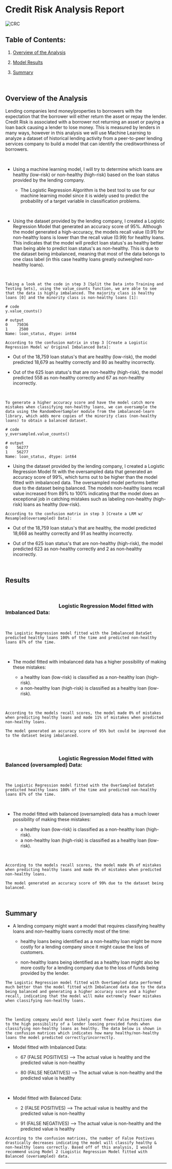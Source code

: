 # Credit Risk Analysis Report

![CRC](https://user-images.githubusercontent.com/67468718/149666189-fbae54b6-b123-4905-8348-e59ec94cdb1c.png)


## Table of Contents: 

1. [Overview of the Analysis](#overview-of-the-analysis)

2. [Model Results](#results)

3. [Summary](#summary)

</br>

## **Overview of the Analysis**

Lending companies lend money/properties to borrowers with the expectation that the borrower will either return the asset or repay the lender. Credit Risk is associated with a borrower not returning an asset or paying a loan back causing a lender to lose money. This is measured by lenders in many ways, however in this analysis we will use Machine Learning to analyze a dataset of historical lending activity from a peer-to-peer lending services company to build a model that can identify the creditworthiness of borrowers. 

</br>

* Using a machine learning model, I will try to determine which loans are healthy (low-risk) or non-healthy (high-risk) based on the loan status provided by the lending company. 

  * The Logistic Regression Algorithm is the best tool to use for our machine learning model since it is widely used to predict the probability of a target variable in classification problems.  

</br>

* Using the dataset provided by the lending company, I created a Logistic Regression Model that generated an accuracy score of 95%. Although the model generated a high-accuracy, the models recall value (0.91) for non-healthy loans is lower than the recall value (0.99) for healthy loans. This indicates that the model will predict loan status's as healthy better than being able to predict loan status's as non-healthy. This is due to the dataset being imbalanced, meaning that most of the data belongs to one class label (in this case healthy loans greatly outweighed non-healthy loans).

</br>

`Taking a look at the code in step 3 [Split the Data into Training and Testing Sets], using the value_counts function, we are able to see that the data is highly imbalanced. The majority class is healthy loans [0] and the minority class is non-healthy loans [1]:`

```
# code
y.value_counts()

# output
0    75036
1     2500
Name: loan_status, dtype: int64
```

`According to the confusion matrix in step 3 [Create a Logistic Regression Model w/ Original Imbalanced Data]:`

* Out of the 18,759 loan status's that are healthy (low-risk), the model predicted 18,679 as 
   healthy correctly and 80 as healthy incorrectly. 

* Out of the 625 loan status's that are non-healthy (high-risk), the model 
   predicted 558 as non-healthy correctly and 67 as non-healthy incorrectly.


</br>

`To generate a higher accuracy score and have the model catch more mistakes when classifying non-healthy loans, we can oversample the data using the RandomOverSampler module from the imbalanced-learn library, which adds more copies of the minority class (non-healthy loans) to obtain a balanced dataset.`

```
# code
y_oversampled.value_counts()

# output
0    56277
1    56277
Name: loan_status, dtype: int64
```

  * Using the dataset provided by the lending company, I created a Logistic Regression Model fit with the oversampled data that generated an accuracy score of 99%, which turns out to be higher than the model fitted with imbalanced data. The oversampled model performs better due to the dataset being balanced. The models non-healthy loans recall value increased from 89% to 100% indicating that the model does an exceptional job in catching mistakes such as labeling non-healthy (high-risk) loans as healthy (low-risk).

`According to the confusion matrix in step 3 [Create a LRM w/ Resampled(oversampled) Data]:`

* Out of the 18,759 loan status's that are healthy, the model predicted 18,668 as 
   healthy correctly and 91 as healthy incorrectly. 

* Out of the 625 loan status's that are non-healthy (high-risk), the model 
   predicted 623 as non-healthy correctly and 2 as non-healthy incorrectly.


</br>

## **Results**

</br>

### &nbsp;&nbsp;&nbsp;&nbsp;&nbsp;&nbsp;&nbsp;&nbsp;&nbsp;&nbsp;&nbsp;&nbsp;&nbsp;&nbsp;&nbsp;&nbsp;&nbsp;&nbsp;&nbsp;&nbsp;&nbsp;&nbsp;&nbsp;&nbsp;&nbsp;&nbsp;&nbsp;&nbsp;&nbsp;&nbsp;&nbsp;&nbsp;&nbsp;&nbsp;&nbsp;&nbsp;&nbsp;&nbsp;&nbsp;&nbsp;&nbsp;&nbsp;&nbsp;Logistic Regression Model fitted with Imbalanced Data: 

</br>

`The Logistic Regression model fitted with the Imbalanced DataSet predicted healthy loans 100% of the time and predicted non-healthy loans 87% of the time.`

</br>

* The model fitted with imbalanced data has a higher possibility of making these mistakes: 

  * a healthy loan (low-risk) is classified as a non-healthy loan (high-risk).
  * a non-healthy loan (high-risk) is classified as a healthy loan (low-risk).

</br>

`According to the models recall scores, the model made 0% of mistakes when predicting healthy loans and made 11% of mistakes when predicted non-healthy loans.`


`The model generated an accuracy score of 95% but could be improved due to the dataset being imbalanced.`


</br>

### &nbsp;&nbsp;&nbsp;&nbsp;&nbsp;&nbsp;&nbsp;&nbsp;&nbsp;&nbsp;&nbsp;&nbsp;&nbsp;&nbsp;&nbsp;&nbsp;&nbsp;&nbsp;&nbsp;&nbsp;&nbsp;&nbsp;&nbsp;&nbsp;&nbsp;&nbsp;&nbsp;&nbsp;&nbsp;&nbsp;&nbsp;&nbsp;&nbsp;&nbsp;&nbsp;&nbsp;&nbsp;&nbsp;&nbsp;&nbsp;&nbsp;&nbsp;&nbsp;Logistic Regression Model fitted with Balanced (oversampled) Data:

</br>

`The Logistic Regression model fitted with the OverSampled DataSet predicted healthy loans 100% of the time and predicted non-healthy loans 87% of the time.`

</br>

* The model fitted with balanced (oversampled) data has a much lower possibility of making these mistakes: 

  * a healthy loan (low-risk) is classified as a non-healthy loan (high-risk).
  * a non-healthy loan (high-risk) is classified as a healthy loan (low-risk).

</br>

`According to the models recall scores, the model made 0% of mistakes when predicting healthy loans and made 0% of mistakes when predicted non-healthy loans.`


`The model generated an accuracy score of 99% due to the dataset being balanced.`


</br>

## **Summary**

* A lending company might want a model that requires classifying healthy loans and non-healthy loans correctly most of the time: 

    * healthy loans being identified as a non-healthy loan might be more costly for a lending company since it might cause the loss of customers. 
  
    * non-healthy loans being identified as a healthy loan might also be more costly for a lending company due to the loss of funds being provided by the lender.

`The Logistic Regression model fitted with OverSampled data performed much better than the model fitted with Imbalanced data due to the data being balanced and generating a higher accuracy score and a higher recall, indicating that the model will make extremely fewer mistakes when classifying non-healthy loans.`

</br>

`The lending company would most likely want fewer False Positives due to the high possibility of a lender loosing provided funds when classifying non-healthy loans as healthy. The data below is shown in the confusion matrices which indicates how many healthy/non-healthy loans the model predicted correctly/incorrectly.`

* Model fitted with Imbalanced Data: 
  
  * 67 (FALSE POSITIVES) --> The actual value is healthy and the predicted value is non-healthy 


  * 80 (FALSE NEGATIVES) --> The actual value is non-healthy and the predicted value is healthy

</br>

* Model fitted with Balanced Data: 
  
  * 2 (FALSE POSITIVES) --> The actual value is healthy and the predicted value is non-healthy 


  * 91 (FALSE NEGATIVES) --> The actual value is non-healthy and the predicted value is healthy
  
`According to the confusion matrices, the number of False Postives drastically decreases indicating the model will classify healthy & non-healthy loans correctly. Based off of this analysis, I would recommend using Model 2 (Logistic Regression Model fitted with Balanced (oversampled) data.`

---
